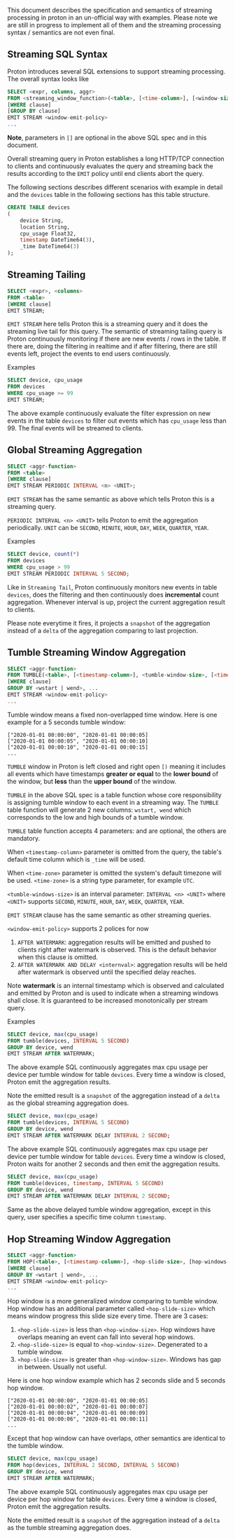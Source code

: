 This document describes the specification and semantics of streaming processing in proton in an un-official way with examples.
Please note we are still in progress to implement all of them and the streaming processing syntax / semantics are not even final.

## Streaming SQL Syntax

Proton introduces several SQL extensions to support streaming processing. The overall syntax looks like
```sql
SELECT <expr, columns, aggr> 
FROM <streaming_window_function>(<table>, [<time-column>], [<window-size>], ...)
[WHERE clause]
[GROUP BY clause]
EMIT STREAM <window-emit-policy>
...
```

**Note**, parameters in `[]` are optional in the above SQL spec and in this document.

Overall streaming query in Proton establishes a long HTTP/TCP connection to clients and continuously 
evaluates the query and streaming back the results according to the `EMIT` policy until end clients
abort the query.

The following sections describes different scenarios with example in detail and the `devices` table in the following sections
has this table structure.

```sql
CREATE TABLE devices
(
    device String,
    location String,
    cpu_usage Float32,
    timestamp DateTime64(3),
    _time DateTime64(3)
);
```

## Streaming Tailing

```sql
SELECT <expr>, <columns>
FROM <table> 
[WHERE clause] 
EMIT STREAM; 
```

`EMIT STREAM` here tells Proton this is a streaming query and it does the streaming live tail for this query.
The semantic of streaming tailing query is Proton continuously monitoring if there are new events / rows in
the table. If there are, doing the filtering in realtime and if after filtering, there are still events left, project
the events to end users continuously.

Examples

```sql
SELECT device, cpu_usage 
FROM devices 
WHERE cpu_usage >= 99 
EMIT STREAM; 
```

The above example continuously evaluate the filter expression on new events in the table `devices` to filter out events
which has `cpu_usage` less than 99. The final events will be streamed to clients.

## Global Streaming Aggregation

```sql
SELECT <aggr-function> 
FROM <table> 
[WHERE clause] 
EMIT STREAM PERIODIC INTERVAL <n> <UNIT>;
```

`EMIT STREAM` has the same semantic as above which tells Proton this is a streaming query.

`PERIODIC INTERVAL <n> <UNIT>` tells Proton to emit the aggregation periodically. `UNIT` can be 
`SECOND`, `MINUTE`, `HOUR`, `DAY`, `WEEK`, `QUARTER`, `YEAR`.

Examples
```sql
SELECT device, count(*) 
FROM devices 
WHERE cpu_usage > 99 
EMIT STREAM PERIODIC INTERVAL 5 SECOND; 
```

Like in `Streaming Tail`, Proton continuously monitors new events in table `devices`, does the filtering and then
continuously does **incremental** count aggregation. Whenever interval is up, project the current aggregation result
to clients.

Please note everytime it fires, it projects a `snapshot` of the aggregation instead of a `delta` of the aggregation 
comparing to last projection.

## Tumble Streaming Window Aggregation

```sql
SELECT <aggr-function> 
FROM TUMBLE(<table>, [<timestamp-column>], <tumble-window-size>, [<time-zone>])
[WHERE clause] 
GROUP BY <wstart | wend>, ...
EMIT STREAM <window-emit-policy>
...
```

Tumble window means a fixed non-overlapped time window. Here is one example for a 5 seconds tumble window: 

```
["2020-01-01 00:00:00", "2020-01-01 00:00:05]
["2020-01-01 00:00:05", "2020-01-01 00:00:10]
["2020-01-01 00:00:10", "2020-01-01 00:00:15]
...
```

`TUMBLE` window in Proton is left closed and right open `[)` meaning it includes all events which have timestamps 
**greater or equal** to the **lower bound** of the window, but **less** than the **upper bound** of the window.

`TUMBLE` in the above SQL spec is a table function whose core responsibility is assigning tumble window to each event in
a streaming way. The `TUMBLE` table function will generate 2 new columns: `wstart, wend` which corresponds to the low and high 
bounds of a tumble window.

`TUMBLE` table function accepts 4 parameters: <timestamp-column> and <time-zone> are optional, the others are mandatory.

When `<timestamp-column>` parameter is omitted from the query, the table's default time column which is `_time` will be used.

When `<time-zone>` parameter is omitted the system's default timezone will be used. `<time-zone>` is a string type parameter, 
for example `UTC`. 

`<tumble-windows-size>` is an interval parameter: `INTERVAL <n> <UNIT>` where `<UNIT>` supports 
`SECOND`, `MINUTE`, `HOUR`, `DAY`, `WEEK`, `QUARTER`, `YEAR`.

`EMIT STREAM` clause has the same semantic as other streaming queries.

`<window-emit-policy>` supports 2 polices for now
1. `AFTER WATERMARK`: aggregation results will be emitted and pushed to clients right after watermark is observed. This is the default behavior when this clause is omitted. 
2. `AFTER WATERMARK AND DELAY <internval>`: aggregation results will be held after watermark is observed until the specified delay reaches.

Note **watermark** is an internal timestamp which is observed and calculated and emitted by Proton 
and is used to indicate when a streaming windows shall close. It is guaranteed to be increased monotonically per stream query. 

Examples

```sql
SELECT device, max(cpu_usage)
FROM tumble(devices, INTERVAL 5 SECOND)
GROUP BY device, wend
EMIT STREAM AFTER WATERMARK;
```

The above example SQL continuously aggregates max cpu usage per device per tumble window for table `devices`. Every time a window
is closed, Proton emit the aggregation results.

Note the emitted result is a `snapshot` of the aggregation instead of a `delta` as the global streaming aggregation does. 

```sql
SELECT device, max(cpu_usage)
FROM tumble(devices, INTERVAL 5 SECOND)
GROUP BY device, wend
EMIT STREAM AFTER WATERMARK DELAY INTERVAL 2 SECOND;
```

The above example SQL continuously aggregates max cpu usage per device per tumble window for table `devices`. Every time a window
is closed, Proton waits for another 2 seconds and then emit the aggregation results.

```sql
SELECT device, max(cpu_usage)
FROM tumble(devices, timestamp, INTERVAL 5 SECOND)
GROUP BY device, wend
EMIT STREAM AFTER WATERMARK DELAY INTERVAL 2 SECOND;
```

Same as the above delayed tumble window aggregation, except in this query, user specifies a specific time column `timestamp`.

## Hop Streaming Window Aggregation

```sql
SELECT <aggr-function> 
FROM HOP(<table>, [<timestamp-column>], <hop-slide-size>, [hop-windows-size], [<time-zone>])
[WHERE clause] 
GROUP BY <wstart | wend>, ...
EMIT STREAM <window-emit-policy>
...
```

Hop window is a more generalized window comparing to tumble window. Hop window has an additional 
parameter called `<hop-slide-size>` which means window progress this slide size every time. There are 3 cases:

1. `<hop-slide-size>` is less than `<hop-window-size>`. Hop windows have overlaps meaning an event can fall into several hop windows. 
2. `<hop-slide-size>` is equal to `<hop-window-size>`. Degenerated to a tumble window.
3. `<hop-slide-size>` is greater than `<hop-window-size>`. Windows has gap in between. Usually not useful. 

Here is one hop window example which has 2 seconds slide and 5 seconds hop window. 
```
["2020-01-01 00:00:00", "2020-01-01 00:00:05]
["2020-01-01 00:00:02", "2020-01-01 00:00:07]
["2020-01-01 00:00:04", "2020-01-01 00:00:09]
["2020-01-01 00:00:06", "2020-01-01 00:00:11]
...
```

Except that hop window can have overlaps, other semantics are identical to the tumble window.

```sql
SELECT device, max(cpu_usage)
FROM hop(devices, INTERVAL 2 SECOND, INTERVAL 5 SECOND)
GROUP BY device, wend
EMIT STREAM AFTER WATERMARK;
```

The above example SQL continuously aggregates max cpu usage per device per hop window for table `devices`. Every time a window
is closed, Proton emit the aggregation results.

Note the emitted result is a `snapshot` of the aggregation instead of a `delta` as the tumble streaming aggregation does. 